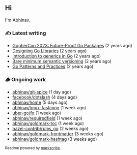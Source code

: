 ## Hi

I'm Abhinav.

### ✍️ Latest writing


- [GopherCon 2023: Future-Proof Go Packages](https://abhinavg.net/2023/09/27/future-proof-packages/) (2 years ago)
- [Designing Go Libraries](https://abhinavg.net/2022/12/06/designing-go-libraries/) (2 years ago)
- [Introduction to generics in Go](https://abhinavg.net/2022/11/23/generics-intro/) (2 years ago)
- [Bare minimum semantic versioning](https://abhinavg.net/2022/11/07/semver/) (2 years ago)
- [Go Patterns and Practices](https://abhinavg.net/2022/09/19/go-patterns-and-practices-talk/) (2 years ago)

### 🪵 Ongoing work


- [abhinav/git-spice](https://github.com/abhinav/git-spice) (1 day ago)
- [facebook/dotslash](https://github.com/facebook/dotslash) (4 days ago)
- [abhinav/home](https://github.com/abhinav/home) (5 days ago)
- [abhinav/tmux-fastcopy](https://github.com/abhinav/tmux-fastcopy) (1 week ago)
- [uber-go/fx](https://github.com/uber-go/fx) (1 week ago)
- [abhinav/requiredfield](https://github.com/abhinav/requiredfield) (1 week ago)
- [abhinav/goldmark-toc](https://github.com/abhinav/goldmark-toc) (1 week ago)
- [bazel-contrib/rules_go](https://github.com/bazel-contrib/rules_go) (2 weeks ago)
- [abhinav/goldmark-frontmatter](https://github.com/abhinav/goldmark-frontmatter) (3 weeks ago)
- [abhinav/goldmark-hashtag](https://github.com/abhinav/goldmark-hashtag) (3 weeks ago)

<sub>Readme powered by [markscribe](https://github.com/muesli/markscribe).</sub>
